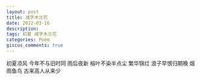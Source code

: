 ```yaml
---
layout: post
title: 减字木兰花
date: 2022-03-16
description:
tags: 初夏 减字木兰花
categories: Poem
giscus_comments: true
---
```


初夏凉风
今年不与旧时同
雨后夜新
榕叶不染半点尘
繁华锦烂
浪子早恨归期晚
烟雨鱼鸟
古来高人从来少
